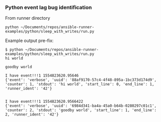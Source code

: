 ### Python event lag bug identification

From runner directory

```
python ~/Documents/repos/ansible-runner-examples/python/sleep_with_writes/run.py
```

Example output pre-fix:

```
$ python ~/Documents/repos/ansible-runner-examples/python/sleep_with_writes/run.py 
hi world

goodby world

I have event!!!1 1554823620.95646
{'event': 'verbose', 'uuid': '88af9170-57c4-4f48-895a-1bc373d174d9', 'counter': 1, 'stdout': 'hi world', 'start_line': 0, 'end_line': 1, 'runner_ident': '42'}


I have event!!!1 1554823620.9566422
{'event': 'verbose', 'uuid': '6984d341-ba4a-45a0-b64b-0280297c01c1', 'counter': 2, 'stdout': 'goodby world', 'start_line': 1, 'end_line': 2, 'runner_ident': '42'}


```

